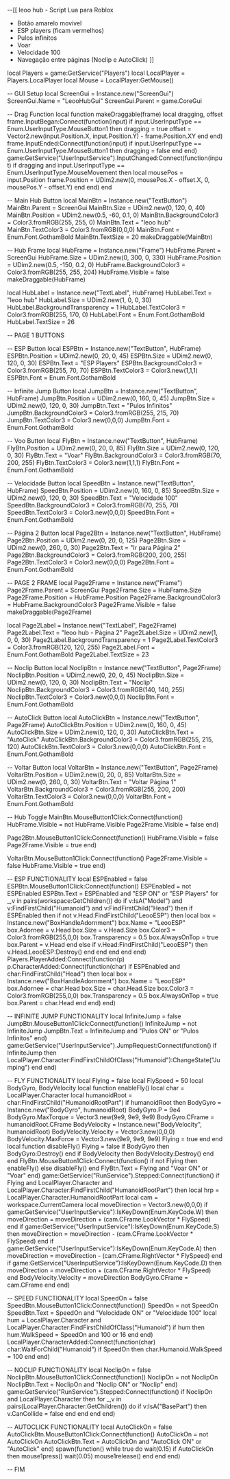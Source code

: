 --[[
leoo hub - Script Lua para Roblox
- Botão amarelo movível
- ESP players (ficam vermelhos)
- Pulos infinitos
- Voar
- Velocidade 100
- Navegação entre páginas (Noclip e AutoClick)
]]

local Players = game:GetService("Players")
local LocalPlayer = Players.LocalPlayer
local Mouse = LocalPlayer:GetMouse()

-- GUI Setup
local ScreenGui = Instance.new("ScreenGui")
ScreenGui.Name = "LeooHubGui"
ScreenGui.Parent = game.CoreGui

-- Drag Function
local function makeDraggable(frame)
    local dragging, offset
    frame.InputBegan:Connect(function(input)
        if input.UserInputType == Enum.UserInputType.MouseButton1 then
            dragging = true
            offset = Vector2.new(input.Position.X, input.Position.Y) - frame.Position.XY
        end
    end)
    frame.InputEnded:Connect(function(input)
        if input.UserInputType == Enum.UserInputType.MouseButton1 then
            dragging = false
        end
    end)
    game:GetService("UserInputService").InputChanged:Connect(function(input)
        if dragging and input.UserInputType == Enum.UserInputType.MouseMovement then
            local mousePos = input.Position
            frame.Position = UDim2.new(0, mousePos.X - offset.X, 0, mousePos.Y - offset.Y)
        end
    end)
end

-- Main Hub Button
local MainBtn = Instance.new("TextButton")
MainBtn.Parent = ScreenGui
MainBtn.Size = UDim2.new(0, 120, 0, 40)
MainBtn.Position = UDim2.new(0.5, -60, 0.1, 0)
MainBtn.BackgroundColor3 = Color3.fromRGB(255, 255, 0)
MainBtn.Text = "leoo hub"
MainBtn.TextColor3 = Color3.fromRGB(0,0,0)
MainBtn.Font = Enum.Font.GothamBold
MainBtn.TextSize = 20
makeDraggable(MainBtn)

-- Hub Frame
local HubFrame = Instance.new("Frame")
HubFrame.Parent = ScreenGui
HubFrame.Size = UDim2.new(0, 300, 0, 330)
HubFrame.Position = UDim2.new(0.5, -150, 0.2, 0)
HubFrame.BackgroundColor3 = Color3.fromRGB(255, 255, 204)
HubFrame.Visible = false
makeDraggable(HubFrame)

local HubLabel = Instance.new("TextLabel", HubFrame)
HubLabel.Text = "leoo hub"
HubLabel.Size = UDim2.new(1, 0, 0, 30)
HubLabel.BackgroundTransparency = 1
HubLabel.TextColor3 = Color3.fromRGB(255, 170, 0)
HubLabel.Font = Enum.Font.GothamBold
HubLabel.TextSize = 26

-- PAGE 1 BUTTONS

-- ESP Button
local ESPBtn = Instance.new("TextButton", HubFrame)
ESPBtn.Position = UDim2.new(0, 20, 0, 45)
ESPBtn.Size = UDim2.new(0, 120, 0, 30)
ESPBtn.Text = "ESP Players"
ESPBtn.BackgroundColor3 = Color3.fromRGB(255, 70, 70)
ESPBtn.TextColor3 = Color3.new(1,1,1)
ESPBtn.Font = Enum.Font.GothamBold

-- Infinite Jump Button
local JumpBtn = Instance.new("TextButton", HubFrame)
JumpBtn.Position = UDim2.new(0, 160, 0, 45)
JumpBtn.Size = UDim2.new(0, 120, 0, 30)
JumpBtn.Text = "Pulos Infinitos"
JumpBtn.BackgroundColor3 = Color3.fromRGB(255, 215, 70)
JumpBtn.TextColor3 = Color3.new(0,0,0)
JumpBtn.Font = Enum.Font.GothamBold

-- Voo Button
local FlyBtn = Instance.new("TextButton", HubFrame)
FlyBtn.Position = UDim2.new(0, 20, 0, 85)
FlyBtn.Size = UDim2.new(0, 120, 0, 30)
FlyBtn.Text = "Voar"
FlyBtn.BackgroundColor3 = Color3.fromRGB(70, 200, 255)
FlyBtn.TextColor3 = Color3.new(1,1,1)
FlyBtn.Font = Enum.Font.GothamBold

-- Velocidade Button
local SpeedBtn = Instance.new("TextButton", HubFrame)
SpeedBtn.Position = UDim2.new(0, 160, 0, 85)
SpeedBtn.Size = UDim2.new(0, 120, 0, 30)
SpeedBtn.Text = "Velocidade 100"
SpeedBtn.BackgroundColor3 = Color3.fromRGB(70, 255, 70)
SpeedBtn.TextColor3 = Color3.new(0,0,0)
SpeedBtn.Font = Enum.Font.GothamBold

-- Página 2 Button
local Page2Btn = Instance.new("TextButton", HubFrame)
Page2Btn.Position = UDim2.new(0, 20, 0, 125)
Page2Btn.Size = UDim2.new(0, 260, 0, 30)
Page2Btn.Text = "Ir para Página 2"
Page2Btn.BackgroundColor3 = Color3.fromRGB(200, 200, 255)
Page2Btn.TextColor3 = Color3.new(0,0,0)
Page2Btn.Font = Enum.Font.GothamBold

-- PAGE 2 FRAME
local Page2Frame = Instance.new("Frame")
Page2Frame.Parent = ScreenGui
Page2Frame.Size = HubFrame.Size
Page2Frame.Position = HubFrame.Position
Page2Frame.BackgroundColor3 = HubFrame.BackgroundColor3
Page2Frame.Visible = false
makeDraggable(Page2Frame)

local Page2Label = Instance.new("TextLabel", Page2Frame)
Page2Label.Text = "leoo hub - Página 2"
Page2Label.Size = UDim2.new(1, 0, 0, 30)
Page2Label.BackgroundTransparency = 1
Page2Label.TextColor3 = Color3.fromRGB(120, 120, 255)
Page2Label.Font = Enum.Font.GothamBold
Page2Label.TextSize = 23

-- Noclip Button
local NoclipBtn = Instance.new("TextButton", Page2Frame)
NoclipBtn.Position = UDim2.new(0, 20, 0, 45)
NoclipBtn.Size = UDim2.new(0, 120, 0, 30)
NoclipBtn.Text = "Noclip"
NoclipBtn.BackgroundColor3 = Color3.fromRGB(140, 140, 255)
NoclipBtn.TextColor3 = Color3.new(0,0,0)
NoclipBtn.Font = Enum.Font.GothamBold

-- AutoClick Button
local AutoClickBtn = Instance.new("TextButton", Page2Frame)
AutoClickBtn.Position = UDim2.new(0, 160, 0, 45)
AutoClickBtn.Size = UDim2.new(0, 120, 0, 30)
AutoClickBtn.Text = "AutoClick"
AutoClickBtn.BackgroundColor3 = Color3.fromRGB(255, 215, 120)
AutoClickBtn.TextColor3 = Color3.new(0,0,0)
AutoClickBtn.Font = Enum.Font.GothamBold

-- Voltar Button
local VoltarBtn = Instance.new("TextButton", Page2Frame)
VoltarBtn.Position = UDim2.new(0, 20, 0, 85)
VoltarBtn.Size = UDim2.new(0, 260, 0, 30)
VoltarBtn.Text = "Voltar Página 1"
VoltarBtn.BackgroundColor3 = Color3.fromRGB(255, 200, 200)
VoltarBtn.TextColor3 = Color3.new(0,0,0)
VoltarBtn.Font = Enum.Font.GothamBold

-- Hub Toggle
MainBtn.MouseButton1Click:Connect(function()
    HubFrame.Visible = not HubFrame.Visible
    Page2Frame.Visible = false
end)

Page2Btn.MouseButton1Click:Connect(function()
    HubFrame.Visible = false
    Page2Frame.Visible = true
end)

VoltarBtn.MouseButton1Click:Connect(function()
    Page2Frame.Visible = false
    HubFrame.Visible = true
end)

-- ESP FUNCTIONALITY
local ESPEnabled = false
ESPBtn.MouseButton1Click:Connect(function()
    ESPEnabled = not ESPEnabled
    ESPBtn.Text = ESPEnabled and "ESP ON" or "ESP Players"
    for _,v in pairs(workspace:GetChildren()) do
        if v:IsA("Model") and v:FindFirstChild("Humanoid") and v:FindFirstChild("Head") then
            if ESPEnabled then
                if not v.Head:FindFirstChild("LeooESP") then
                    local box = Instance.new("BoxHandleAdornment")
                    box.Name = "LeooESP"
                    box.Adornee = v.Head
                    box.Size = v.Head.Size
                    box.Color3 = Color3.fromRGB(255,0,0)
                    box.Transparency = 0.5
                    box.AlwaysOnTop = true
                    box.Parent = v.Head
                end
            else
                if v.Head:FindFirstChild("LeooESP") then
                    v.Head.LeooESP:Destroy()
                end
            end
        end
    end
end)
Players.PlayerAdded:Connect(function(p)
    p.CharacterAdded:Connect(function(char)
        if ESPEnabled and char:FindFirstChild("Head") then
            local box = Instance.new("BoxHandleAdornment")
            box.Name = "LeooESP"
            box.Adornee = char.Head
            box.Size = char.Head.Size
            box.Color3 = Color3.fromRGB(255,0,0)
            box.Transparency = 0.5
            box.AlwaysOnTop = true
            box.Parent = char.Head
        end
    end)
end)

-- INFINITE JUMP FUNCTIONALITY
local InfiniteJump = false
JumpBtn.MouseButton1Click:Connect(function()
    InfiniteJump = not InfiniteJump
    JumpBtn.Text = InfiniteJump and "Pulos ON" or "Pulos Infinitos"
end)
game:GetService("UserInputService").JumpRequest:Connect(function()
    if InfiniteJump then
        LocalPlayer.Character:FindFirstChildOfClass("Humanoid"):ChangeState("Jumping")
    end
end)

-- FLY FUNCTIONALITY
local Flying = false
local FlySpeed = 50
local BodyGyro, BodyVelocity
local function enableFly()
    local char = LocalPlayer.Character
    local humanoidRoot = char:FindFirstChild("HumanoidRootPart")
    if humanoidRoot then
        BodyGyro = Instance.new("BodyGyro", humanoidRoot)
        BodyGyro.P = 9e4
        BodyGyro.MaxTorque = Vector3.new(9e9, 9e9, 9e9)
        BodyGyro.CFrame = humanoidRoot.CFrame
        BodyVelocity = Instance.new("BodyVelocity", humanoidRoot)
        BodyVelocity.Velocity = Vector3.new(0,0,0)
        BodyVelocity.MaxForce = Vector3.new(9e9, 9e9, 9e9)
        Flying = true
    end
end
local function disableFly()
    Flying = false
    if BodyGyro then BodyGyro:Destroy() end
    if BodyVelocity then BodyVelocity:Destroy() end
end
FlyBtn.MouseButton1Click:Connect(function()
    if not Flying then
        enableFly()
    else
        disableFly()
    end
    FlyBtn.Text = Flying and "Voar ON" or "Voar"
end)
game:GetService("RunService").Stepped:Connect(function()
    if Flying and LocalPlayer.Character and LocalPlayer.Character:FindFirstChild("HumanoidRootPart") then
        local hrp = LocalPlayer.Character.HumanoidRootPart
        local cam = workspace.CurrentCamera
        local moveDirection = Vector3.new(0,0,0)
        if game:GetService("UserInputService"):IsKeyDown(Enum.KeyCode.W) then moveDirection = moveDirection + (cam.CFrame.LookVector * FlySpeed) end
        if game:GetService("UserInputService"):IsKeyDown(Enum.KeyCode.S) then moveDirection = moveDirection - (cam.CFrame.LookVector * FlySpeed) end
        if game:GetService("UserInputService"):IsKeyDown(Enum.KeyCode.A) then moveDirection = moveDirection - (cam.CFrame.RightVector * FlySpeed) end
        if game:GetService("UserInputService"):IsKeyDown(Enum.KeyCode.D) then moveDirection = moveDirection + (cam.CFrame.RightVector * FlySpeed) end
        BodyVelocity.Velocity = moveDirection
        BodyGyro.CFrame = cam.CFrame
    end
end)

-- SPEED FUNCTIONALITY
local SpeedOn = false
SpeedBtn.MouseButton1Click:Connect(function()
    SpeedOn = not SpeedOn
    SpeedBtn.Text = SpeedOn and "Velocidade ON" or "Velocidade 100"
    local hum = LocalPlayer.Character and LocalPlayer.Character:FindFirstChildOfClass("Humanoid")
    if hum then
        hum.WalkSpeed = SpeedOn and 100 or 16
    end
end)
LocalPlayer.CharacterAdded:Connect(function(char)
    char:WaitForChild("Humanoid")
    if SpeedOn then char.Humanoid.WalkSpeed = 100 end
end)

-- NOCLIP FUNCTIONALITY
local NoclipOn = false
NoclipBtn.MouseButton1Click:Connect(function()
    NoclipOn = not NoclipOn
    NoclipBtn.Text = NoclipOn and "Noclip ON" or "Noclip"
end)
game:GetService("RunService").Stepped:Connect(function()
    if NoclipOn and LocalPlayer.Character then
        for _,v in pairs(LocalPlayer.Character:GetChildren()) do
            if v:IsA("BasePart") then
                v.CanCollide = false
            end
        end
    end
end)

-- AUTOCLICK FUNCTIONALITY
local AutoClickOn = false
AutoClickBtn.MouseButton1Click:Connect(function()
    AutoClickOn = not AutoClickOn
    AutoClickBtn.Text = AutoClickOn and "AutoClick ON" or "AutoClick"
end)
spawn(function()
    while true do
        wait(0.15)
        if AutoClickOn then
            mouse1press()
            wait(0.05)
            mouse1release()
        end
    end
end)

-- FIM
